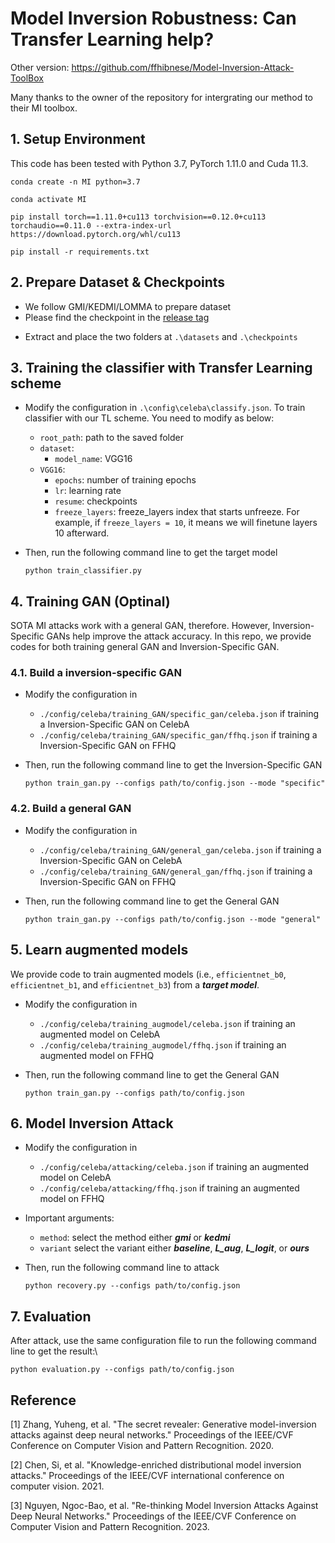 # Model Inversion Robustness: Can Transfer Learning help?

Other version: https://github.com/ffhibnese/Model-Inversion-Attack-ToolBox

Many thanks to the owner of the repository for intergrating our method to their MI toolbox.

## 1. Setup Environment
This code has been tested with Python 3.7, PyTorch 1.11.0 and Cuda 11.3. 

```
conda create -n MI python=3.7

conda activate MI

pip install torch==1.11.0+cu113 torchvision==0.12.0+cu113 torchaudio==0.11.0 --extra-index-url https://download.pytorch.org/whl/cu113

pip install -r requirements.txt
```

## 2. Prepare Dataset & Checkpoints

- We follow GMI/KEDMI/LOMMA to prepare dataset
- Please find the checkpoint in the [release tag](https://github.com/hosytuyen/TL-DMI/releases/tag/v1.0)
  
* Extract and place the two folders at `.\datasets` and `.\checkpoints`
  

## 3. Training the classifier with Transfer Learning scheme

- Modify the configuration in `.\config\celeba\classify.json`. To train classifier with our TL scheme. You need to modify as below:
  * `root_path`: path to the saved folder
  * `dataset`: 
    * `model_name`: VGG16
  * `VGG16`:
    * `epochs`: number of training epochs
    * `lr`: learning rate
    * `resume`: checkpoints
    * `freeze_layers`: freeze_layers index that starts unfreeze. For example, if `freeze_layers = 10`, it means we will finetune layers 10 afterward.

  
- Then, run the following command line to get the target model
  ```
  python train_classifier.py
  ```



## 4. Training GAN (Optinal)

SOTA MI attacks work with a general GAN, therefore. However, Inversion-Specific GANs help improve the attack accuracy. In this repo, we provide codes for both training general GAN and Inversion-Specific GAN.

### 4.1. Build a inversion-specific GAN 
* Modify the configuration in
  * `./config/celeba/training_GAN/specific_gan/celeba.json` if training a Inversion-Specific GAN on CelebA
  * `./config/celeba/training_GAN/specific_gan/ffhq.json` if training a Inversion-Specific GAN on FFHQ
  
* Then, run the following command line to get the Inversion-Specific GAN
    ```
    python train_gan.py --configs path/to/config.json --mode "specific"
    ```

### 4.2. Build a general GAN 
* Modify the configuration in
  * `./config/celeba/training_GAN/general_gan/celeba.json` if training a Inversion-Specific GAN on CelebA
  * `./config/celeba/training_GAN/general_gan/ffhq.json` if training a Inversion-Specific GAN on FFHQ
  
* Then, run the following command line to get the General GAN
    ```
    python train_gan.py --configs path/to/config.json --mode "general"
    ```

## 5. Learn augmented models
We provide code to train augmented models (i.e., `efficientnet_b0`, `efficientnet_b1`, and `efficientnet_b3`) from a ***target model***.
* Modify the configuration in
  * `./config/celeba/training_augmodel/celeba.json` if training an augmented model on CelebA
  * `./config/celeba/training_augmodel/ffhq.json` if training an augmented model on FFHQ
  
* Then, run the following command line to get the General GAN
    ```
    python train_gan.py --configs path/to/config.json
    ```

## 6. Model Inversion Attack

* Modify the configuration in
  * `./config/celeba/attacking/celeba.json` if training an augmented model on CelebA
  * `./config/celeba/attacking/ffhq.json` if training an augmented model on FFHQ

* Important arguments:
  * `method`: select the method either ***gmi*** or ***kedmi***
  * `variant` select the variant either ***baseline***, ***L_aug***, ***L_logit***, or ***ours***

* Then, run the following command line to attack
    ```
    python recovery.py --configs path/to/config.json
    ```

## 7. Evaluation

After attack, use the same configuration file to run the following command line to get the result:\
```
python evaluation.py --configs path/to/config.json
```



## Reference
<a id="1">[1]</a> 
Zhang, Yuheng, et al. "The secret revealer: Generative model-inversion attacks against deep neural networks." Proceedings of the IEEE/CVF Conference on Computer Vision and Pattern Recognition. 2020.


<a id="2">[2]</a>  Chen, Si, et al. "Knowledge-enriched distributional model inversion attacks." Proceedings of the IEEE/CVF international conference on computer vision. 2021.

<a id="3">[3]</a>  Nguyen, Ngoc-Bao, et al. "Re-thinking Model Inversion Attacks Against Deep Neural Networks." Proceedings of the IEEE/CVF Conference on Computer Vision and Pattern Recognition. 2023.
